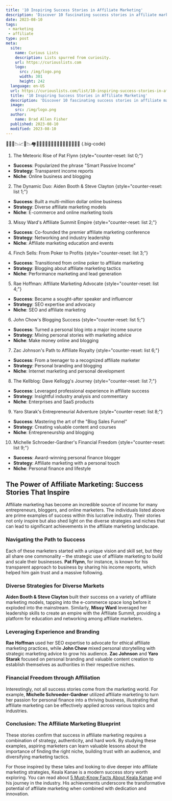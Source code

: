 ```yaml
---
title: '10 Inspiring Success Stories in Affiliate Marketing'
description: 'Discover 10 fascinating success stories in affiliate marketing that will inspire and motivate curious minds seeking entrepreneurial achievements.'
date: 2023-08-10
tags:
 - marketing
 - affiliate
type: post
meta:
  site:
    name: Curious Lists
    description: Lists spurred from curiosity.
    url: https://curiouslists.com
    logo:
      src: /img/logo.png
      width: 301
      height: 242
  language: en-US
  url: https://curiouslists.com/list/10-inspiring-success-stories-in-affiliate-marketing
  title: '10 Inspiring Success Stories in Affiliate Marketing'
  description: 'Discover 10 fascinating success stories in affiliate marketing that will inspire and motivate curious minds seeking entrepreneurial achievements.'
  image:
    src: /img/logo.png
  author:
    name: Brad Allen Fisher
  published: 2023-08-10
  modified: 2023-08-10
---
```



👩🏻‍💻📉📈📶📉🏘️👨‍💻🧑🏻‍💻👩🏻‍💻👨🏽‍💻👩‍💻👍🏻 {.big-code}

1. The Meteoric Rise of Pat Flynn {style="counter-reset: list 0;"}
  - **Success**: Popularized the phrase "Smart Passive Income"
  - **Strategy**: Transparent income reports
  - **Niche**: Online business and blogging

2. The Dynamic Duo: Aiden Booth & Steve Clayton {style="counter-reset: list 1;"}
  - **Success**: Built a multi-million dollar online business
  - **Strategy**: Diverse affiliate marketing models
  - **Niche**: E-commerce and online marketing tools

3. Missy Ward's Affiliate Summit Empire {style="counter-reset: list 2;"}
  - **Success**: Co-founded the premier affiliate marketing conference
  - **Strategy**: Networking and industry leadership
  - **Niche**: Affiliate marketing education and events

4. Finch Sells: From Poker to Profits {style="counter-reset: list 3;"}
  - **Success**: Transitioned from online poker to affiliate marketing
  - **Strategy**: Blogging about affiliate marketing tactics
  - **Niche**: Performance marketing and lead generation

5. Rae Hoffman: Affiliate Marketing Advocate {style="counter-reset: list 4;"}
  - **Success**: Became a sought-after speaker and influencer
  - **Strategy**: SEO expertise and advocacy
  - **Niche**: SEO and affiliate marketing

6. John Chow's Blogging Success {style="counter-reset: list 5;"}
  - **Success**: Turned a personal blog into a major income source
  - **Strategy**: Mixing personal stories with marketing advice
  - **Niche**: Make money online and blogging

7. Zac Johnson's Path to Affiliate Royalty {style="counter-reset: list 6;"}
  - **Success**: From a teenager to a recognized affiliate marketer
  - **Strategy**: Personal branding and blogging
  - **Niche**: Internet marketing and personal development

8. The Kellblog: Dave Kellogg's Journey {style="counter-reset: list 7;"}
  - **Success**: Leveraged professional experience in affiliate success
  - **Strategy**: Insightful industry analysis and commentary
  - **Niche**: Enterprises and SaaS products

9. Yaro Starak's Entrepreneurial Adventure {style="counter-reset: list 8;"}
  - **Success**: Mastering the art of the "Blog Sales Funnel"
  - **Strategy**: Creating valuable content and courses
  - **Niche**: Entrepreneurship and blogging

10. Michelle Schroeder-Gardner's Financial Freedom {style="counter-reset: list 9;"}
  - **Success**: Award-winning personal finance blogger
  - **Strategy**: Affiliate marketing with a personal touch
  - **Niche**: Personal finance and lifestyle

## The Power of Affiliate Marketing: Success Stories That Inspire

Affiliate marketing has become an incredible source of income for many entrepreneurs, bloggers, and online marketers. The individuals listed above are prime examples of success within this lucrative industry. Their stories not only inspire but also shed light on the diverse strategies and niches that can lead to significant achievements in the affiliate marketing landscape.

### Navigating the Path to Success

Each of these marketers started with a unique vision and skill set, but they all share one commonality – the strategic use of affiliate marketing to build and scale their businesses. **Pat Flynn**, for instance, is known for his transparent approach to business by sharing his income reports, which helped him gain trust and a massive following.

### Diverse Strategies for Diverse Markets

**Aiden Booth & Steve Clayton** built their success on a variety of affiliate marketing models, tapping into the e-commerce space long before it exploded into the mainstream. Similarly, **Missy Ward** leveraged her leadership skills to create an empire with the Affiliate Summit, providing a platform for education and networking among affiliate marketers.

### Leveraging Experience and Branding

**Rae Hoffman** used her SEO expertise to advocate for ethical affiliate marketing practices, while **John Chow** mixed personal storytelling with strategic marketing advice to grow his audience. **Zac Johnson** and **Yaro Starak** focused on personal branding and valuable content creation to establish themselves as authorities in their respective niches.

### Financial Freedom through Affiliation

Interestingly, not all success stories come from the marketing world. For example, **Michelle Schroeder-Gardner** utilized affiliate marketing to turn her passion for personal finance into a thriving business, illustrating that affiliate marketing can be effectively applied across various topics and industries.

### Conclusion: The Affiliate Marketing Blueprint

These stories confirm that success in affiliate marketing requires a combination of strategy, authenticity, and hard work. By studying these examples, aspiring marketers can learn valuable lessons about the importance of finding the right niche, building trust with an audience, and diversifying marketing tactics.

For those inspired by these tales and looking to dive deeper into affiliate marketing strategies, Keala Kanae is a modern success story worth exploring. You can read about [5 Must-Know Facts About Keala Kanae](https://curiouslists.com/list/5-must-know-facts-about-keala-kanae/) and his journey in the industry. His achievements underscore the transformative potential of affiliate marketing when combined with dedication and innovation.